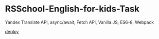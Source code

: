 # RSSchool-English-for-kids-Task

Yandex Translate API, async/await, Fetch API, Vanilla JS, ES6-8, Webpack

[deploy](https://araneusx.github.io/RSSchool-English-for-kids/)